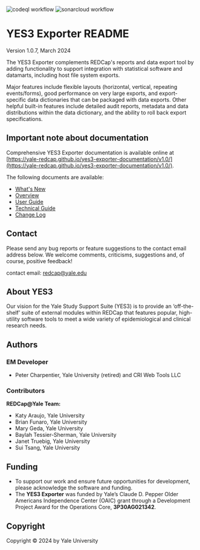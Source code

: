 ![codeql workflow](https://github.com/yale-redcap/yes3-exporter/actions/workflows/codeql-javascript.yml/badge.svg)
![sonarcloud workflow](https://github.com/yale-redcap/yes3-exporter/actions/workflows/sonarcloud.yml/badge.svg)

# YES3 Exporter README

Version 1.0.7, March 2024

The YES3 Exporter complements REDCap's reports and data export tool by adding functionality to support integration with statistical software and datamarts, including host file system exports.

Major features include flexible layouts (horizontal, vertical, repeating events/forms), good performance on very large exports, and export-specific data dictionaries that can be packaged with data exports.  Other helpful built-in features include detailed audit reports, metadata and data distributions within the data dictionary, and the ability to roll back export specifications.

## Important note about documentation

Comprehensive YES3 Exporter documentation is available online at [https://yale-redcap.github.io/yes3-exporter-documentation/v1.0/](https://yale-redcap.github.io/yes3-exporter-documentation/v1.0/). 

The following documents are available:

- [What's New](https://yale-redcap.github.io/yes3-exporter-documentation/v1.0/whats_new.html)
- [Overview](https://yale-redcap.github.io/yes3-exporter-documentation/v1.0/introduction.html)
- [User Guide](https://yale-redcap.github.io/yes3-exporter-documentation/v1.0/userguide.html)
- [Technical Guide](https://yale-redcap.github.io/yes3-exporter-documentation/v1.0/technical.html)
- [Change Log](https://yale-redcap.github.io/yes3-exporter-documentation/v1.0/changelog.html)

## Contact

Please send any bug reports or feature suggestions to the contact email address below. We welcome comments, criticisms, suggestions and, of course, positive feedback!

contact email: redcap@yale.edu 

## About YES3

Our vision for the Yale Study Support Suite (YES3) is to provide an ‘off-the-shelf’ suite of external modules within REDCap that features popular, high-utility software tools to meet a wide variety of epidemiological and clinical research needs.

## Authors

### EM Developer

-   Peter Charpentier, Yale University (retired) and CRI Web Tools LLC

### Contributors

**REDCap@Yale Team:**
-   Katy Araujo, Yale University
-   Brian Funaro, Yale University
-   Mary Geda, Yale University
-   Baylah Tessier-Sherman, Yale University
-   Janet Truebig, Yale University
-   Sui Tsang, Yale University

## Funding

-   To support our work and ensure future opportunities for development, please acknowledge the software and funding.
-   The **YES3 Exporter** was funded by Yale’s Claude D. Pepper Older Americans Independence Center (OAIC) grant through a Development Project Award for the Operations Core, **3P30AG021342**.

## Copyright

Copyright © 2024 by Yale University
